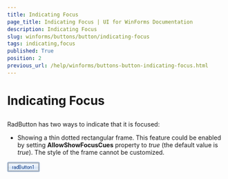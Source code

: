 ```yaml
---
title: Indicating Focus
page_title: Indicating Focus | UI for WinForms Documentation
description: Indicating Focus
slug: winforms/buttons/button/indicating-focus
tags: indicating,focus
published: True
position: 2
previous_url: /help/winforms/buttons-button-indicating-focus.html
---
```


# Indicating Focus



## 

RadButton has two ways to indicate that it is focused:

* Showing a thin dotted rectangular frame. This feature could be enabled by setting __AllowShowFocusCues__ property to *true* (the default value is *true*). The style of the frame cannot be customized. 
 
![buttons-button-indicating-focus 001](images/buttons-button-indicating-focus001.png) 
          
